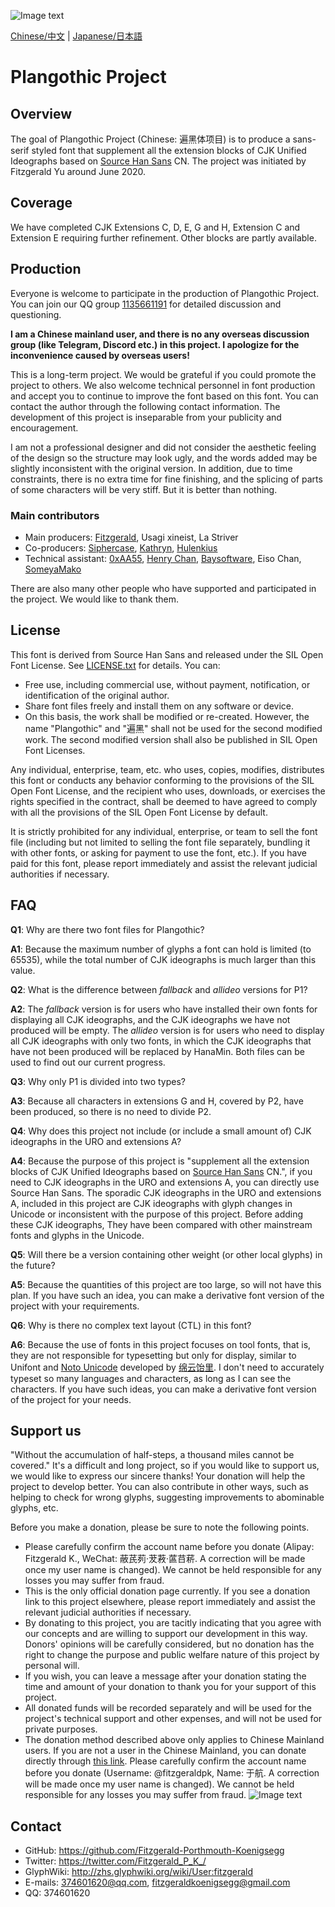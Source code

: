 ![Image text](https://github.com/Fitzgerald-Porthmouth-Koenigsegg/Plangothic/blob/main/pic/31.png)

[Chinese/中文](README.md) | [Japanese/日本語](README.ja.md)

# Plangothic Project

## Overview
The goal of Plangothic Project (Chinese: 遍黑体项目) is to produce a sans-serif styled font that supplement all the extension blocks of CJK Unified Ideographs based on [Source Han Sans](https://github.com/adobe-fonts/source-han-sans) CN. The project was initiated by Fitzgerald Yu around June 2020.

## Coverage

We have completed CJK Extensions C, D, E, G and H, Extension C and Extension E requiring further refinement. Other blocks are partly available.

## Production

Everyone is welcome to participate in the production of Plangothic Project. You can join our QQ group [1135661191](https://jq.qq.com/?_wv=1027&k=xRTzFAfD) for detailed discussion and questioning.

**I am a Chinese mainland user, and there is no any overseas discussion group (like Telegram, Discord etc.) in this project. I apologize for the inconvenience caused by overseas users!**

This is a long-term project. We would be grateful if you could promote the project to others. We also welcome technical personnel in font production and accept you to continue to improve the font based on this font. You can contact the author through the following contact information. The development of this project is inseparable from your publicity and encouragement.

I am not a professional designer and did not consider the aesthetic feeling of the design so the structure may look ugly, and the words added may be slightly inconsistent with the original version. In addition, due to time constraints, there is no extra time for fine finishing, and the splicing of parts of some characters will be very stiff. But it is better than nothing.

### Main contributors
- Main producers: [Fitzgerald](https://github.com/Fitzgerald-Porthmouth-Koenigsegg), Usagi xineist, La Striver
- Co-producers: [Siphercase](https://github.com/Siphercase), [Kathryn](https://github.com/KathrynCG), [Hulenkius](https://github.com/Hulenkius)
- Technical assistant: [0xAA55](https://github.com/0xAA55), [Henry Chan](https://github.com/hfhchan), [Baysoftware](https://github.com/yi-bai), Eiso Chan, [SomeyaMako](https://github.com/SomeyaMako)

There are also many other people who have supported and participated in the project. We would like to thank them.

## License
This font is derived from Source Han Sans and released under the SIL Open Font License. See [LICENSE.txt](LICENSE.txt) for details. You can:

- Free use, including commercial use, without payment, notification, or identification of the original author.
- Share font files freely and install them on any software or device.
- On this basis, the work shall be modified or re-created. However, the name "Plangothic" and "遍黑" shall not be used for the second modified work. The second modified version shall also be published in SIL Open Font Licenses.

Any individual, enterprise, team, etc. who uses, copies, modifies, distributes this font or conducts any behavior conforming to the provisions of the SIL Open Font License, and the recipient who uses, downloads, or exercises the rights specified in the contract, shall be deemed to have agreed to comply with all the provisions of the SIL Open Font License by default.

It is strictly prohibited for any individual, enterprise, or team to sell the font file (including but not limited to selling the font file separately, bundling it with other fonts, or asking for payment to use the font, etc.). If you have paid for this font, please report immediately and assist the relevant judicial authorities if necessary.

## FAQ
**Q1**: Why are there two font files for Plangothic?

**A1**: Because the maximum number of glyphs a font can hold is limited (to 65535), while the total number of CJK ideographs is much larger than this value.

**Q2**: What is the difference between *fallback* and *allideo* versions for P1?

**A2**: The *fallback* version is for users who have installed their own fonts for displaying all CJK ideographs, and the CJK ideographs we have not produced will be empty. The *allideo* version is for users who need to display all CJK ideographs with only two fonts, in which the CJK ideographs that have not been produced will be replaced by HanaMin. Both files can be used to find out our current progress.

**Q3**: Why only P1 is divided into two types?

**A3**: Because all characters in extensions G and H, covered by P2, have been produced, so there is no need to divide P2.

**Q4**: Why does this project not include (or include a small amount of) CJK ideographs in the URO and extensions A?

**A4**: Because the purpose of this project is "supplement all the extension blocks of CJK Unified Ideographs based on [Source Han Sans](https://github.com/adobe-fonts/source-han-sans) CN.", if you need to CJK ideographs in the URO and extensions A, you can directly use Source Han Sans. The sporadic CJK ideographs in the URO and extensions A, included in this project are CJK ideographs with glyph changes in Unicode or inconsistent with the purpose of this project. Before adding these CJK ideographs, They have been compared with other mainstream fonts and glyphs in the Unicode.

**Q5**: Will there be a version containing other weight (or other local glyphs) in the future?

**A5**: Because the quantities of this project are too large, so will not have this plan. If you have such an idea, you can make a derivative font version of the project with your requirements.

**Q6**: Why is there no complex text layout (CTL) in this font?

**A6**: Because the use of fonts in this project focuses on tool fonts, that is, they are not responsible for typesetting but only for display, similar to Unifont and [Noto Unicode](https://github.com/MY1L/Unicode/tree/main/NotoUnicode) developed by [绵云饴里](https://github.com/MY1L). I don't need to accurately typeset so many languages and characters, as long as I can see the characters. If you have such ideas, you can make a derivative font version of the project for your needs.

## Support us
"Without the accumulation of half-steps, a thousand miles cannot be covered." It's a difficult and long project, so if you would like to support us, we would like to express our sincere thanks! Your donation will help the project to develop better. You can also contribute in other ways, such as helping to check for wrong glyphs, suggesting improvements to abominable glyphs, etc.

Before you make a donation, please be sure to note the following points.
- Please carefully confirm the account name before you donate (Alipay: Fitzgerald K., WeChat: 蔽芪茢·茇䓮·蓲䒤菥. A correction will be made once my user name is changed). We cannot be held responsible for any losses you may suffer from fraud.
- This is the only official donation page currently. If you see a donation link to this project elsewhere, please report immediately and assist the relevant judicial authorities if necessary.
- By donating to this project, you are tacitly indicating that you agree with our concepts and are willing to support our development in this way. Donors' opinions will be carefully considered, but no donation has the right to change the purpose and public welfare nature of this project by personal will.
- If you wish, you can leave a message after your donation stating the time and amount of your donation to thank you for your support of this project.
- All donated funds will be recorded separately and will be used for the project's technical support and other expenses, and will not be used for private purposes.
- The donation method described above only applies to Chinese Mainland users. If you are not a user in the Chinese Mainland, you can donate directly through [this link](https://paypal.me/fitzgeraldpk?country.x=C2&locale.x=zh_XC). Please carefully confirm the account name before you donate (Username: @fitzgeraldpk, Name: 于航. A correction will be made once my user name is changed). We cannot be held responsible for any losses you may suffer from fraud.
![Image text](https://github.com/Fitzgerald-Porthmouth-Koenigsegg/Plangothic/blob/main/pic/1650383987393.jpg)

## Contact
- GitHub: https://github.com/Fitzgerald-Porthmouth-Koenigsegg
- Twitter: https://twitter.com/Fitzgerald_P_K_/
- GlyphWiki: http://zhs.glyphwiki.org/wiki/User:fitzgerald
- E-mails: 374601620@qq.com, fitzgeraldkoenigsegg@gmail.com
- QQ: 374601620
